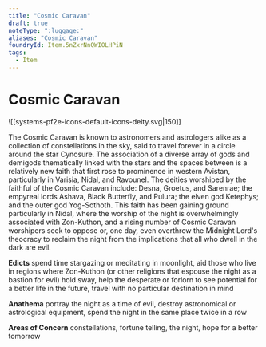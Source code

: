 ```yaml
---
title: "Cosmic Caravan"
draft: true
noteType: ":luggage:"
aliases: "Cosmic Caravan"
foundryId: Item.5nZxrNnQWIOLHPiN
tags:
  - Item
---
```


# Cosmic Caravan
![[systems-pf2e-icons-default-icons-deity.svg|150]]

The Cosmic Caravan is known to astronomers and astrologers alike as a collection of constellations in the sky, said to travel forever in a circle around the star Cynosure. The association of a diverse array of gods and demigods thematically linked with the stars and the spaces between is a relatively new faith that first rose to prominence in western Avistan, particularly in Varisia, Nidal, and Ravounel. The deities worshiped by the faithful of the Cosmic Caravan include: Desna, Groetus, and Sarenrae; the empyreal lords Ashava, Black Butterfly, and Pulura; the elven god Ketephys; and the outer god Yog-Sothoth. This faith has been gaining ground particularly in Nidal, where the worship of the night is overwhelmingly associated with Zon-Kuthon, and a rising number of Cosmic Caravan worshipers seek to oppose or, one day, even overthrow the Midnight Lord's theocracy to reclaim the night from the implications that all who dwell in the dark are evil.

**Edicts** spend time stargazing or meditating in moonlight, aid those who live in regions where Zon-Kuthon (or other religions that espouse the night as a bastion for evil) hold sway, help the desperate or forlorn to see potential for a better life in the future, travel with no particular destination in mind

**Anathema** portray the night as a time of evil, destroy astronomical or astrological equipment, spend the night in the same place twice in a row

**Areas of Concern** constellations, fortune telling, the night, hope for a better tomorrow
